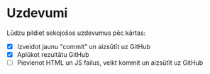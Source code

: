 # Uzdevumi

Lūdzu pildiet sekojošos uzdevumus pēc kārtas:

- [x] Izveidot jaunu "commit" un aizsūtīt uz GitHub
- [x] Aplūkot rezultātu GitHub
- [ ] Pievienot HTML un JS failus, veikt kommit un aizsūtīt uz GitHub
